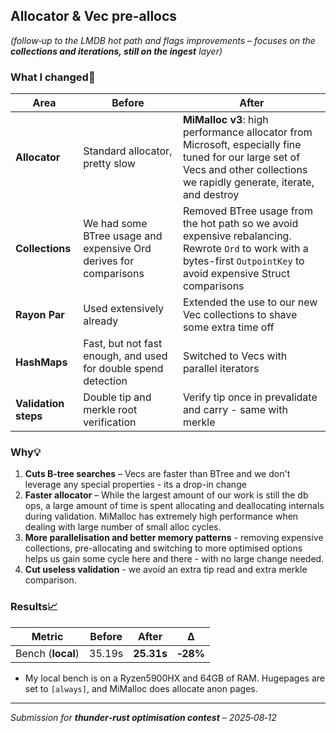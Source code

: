 ## Allocator & Vec pre-allocs

*(follow‑up to the LMDB hot path and flags improvements – focuses on the **collections and iterations, still on the ingest** layer)*

### What I changed🔧

| Area | Before | After |
|------|--------|-------|
| **Allocator** | Standard allocator, pretty slow | **MiMalloc v3**: high performance allocator from Microsoft, especially fine tuned for our large set of Vecs and other collections we rapidly generate, iterate, and destroy |
| **Collections** | We had some BTree usage and expensive Ord derives for comparisons | Removed BTree usage from the hot path so we avoid expensive rebalancing. Rewrote `Ord` to work with a bytes-first `OutpointKey` to avoid expensive Struct comparisons |
| **Rayon Par** | Used extensively already | Extended the use to our new Vec collections to shave some extra time off |
| **HashMaps** | Fast, but not fast enough, and used for double spend detection | Switched to Vecs with parallel iterators
| **Validation steps** | Double tip and merkle root verification | Verify tip once in prevalidate and carry - same with merkle

### Why💡

1. **Cuts B‑tree searches** – Vecs are faster than BTree and we don't leverage any special properties - its a drop-in change
2. **Faster allocator** – While the largest amount of our work is still the db ops, a large amount of time is spent allocating and deallocating internals during validation. MiMalloc has extremely high performance when dealing with large number of small alloc cycles.
3. **More parallelisation and better memory patterns** - removing expensive collections, pre-allocating and switching to more optimised options helps us gain some cycle here and there - with no large change needed.
4. **Cut useless validation** - we avoid an extra tip read and extra merkle comparison.

### Results📈

| Metric                     | Before | After      | Δ            |
| -------------------------- | ------ | ---------- | ------------ |
| Bench (**local**)    | 35.19s | **25.31s** | **‑28%**  |

* My local bench is on a Ryzen5900HX and 64GB of RAM. Hugepages are set to `[always]`, and MiMalloc does allocate anon pages.
---

*Submission for **thunder‑rust optimisation contest** – 2025‑08‑12*
